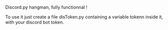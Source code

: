 Discord.py hangman, fully functionnal !

To use it just create a file disToken.py containing a variable tokenn inside it, with your discord bot token.